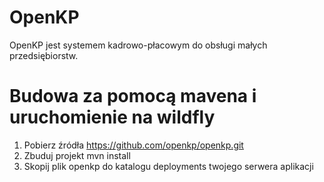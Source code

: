 OpenKP
======

OpenKP jest systemem kadrowo-płacowym do obsługi małych przedsiębiorstw. 

Budowa za pomocą mavena i uruchomienie na wildfly
======
1. Pobierz źródła https://github.com/openkp/openkp.git
2. Zbuduj projekt mvn install
3. Skopij plik openkp do katalogu deployments twojego serwera aplikacji

